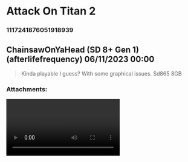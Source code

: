 # Attack On Titan 2
### 1117241876051918939
## ChainsawOnYaHead (SD 8+ Gen 1) (afterlifefrequency) 06/11/2023 00:00 

> Kinda playable I guess? With some graphical issues. Sd865 8GB
### Attachments: 
![Record_2023-06-11-07-56-51_ff30e97793d7c52fedd433a73d8d09b9.mp4](https://yuzudiscordbackup.s3.us-west-2.amazonaws.com/files-media/1117241876051918939_Record_2023-06-11-07-56-51_ff30e97793d7c52fedd433a73d8d09b9.mp4)

